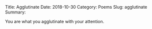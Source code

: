 Title: Agglutinate
Date: 2018-10-30
Category: Poems
Slug: agglutinate
Summary: 

<div class="post-poem">
You are
what you
agglutinate
with your
attention.
</div>
